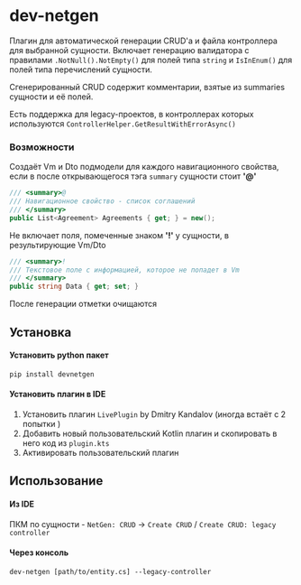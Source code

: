 # dev-netgen

Плагин для автоматической генерации CRUD'а и файла контроллера для выбранной сущности. Включает генерацию валидатора с правилами `.NotNull().NotEmpty()` для полей типа `string` и `IsInEnum()` для полей типа перечислений сущности.

Сгенерированный CRUD содержит комментарии, взятые из summaries сущности и её полей.

Есть поддержка для legacy-проектов, в контроллерах которых используются `ControllerHelper.GetResultWithErrorAsync()`

### Возможности

Создаёт Vm и Dto подмодели для каждого навигационного свойства, если в после открывающегося тэга `summary` сущности стоит **'@'**
```c#
/// <summary>@
/// Навигационное свойство - список соглашений
/// </summary>
public List<Agreement> Agreements { get; } = new();   
```

Не включает поля, помеченные знаком **'!'** у сущности, в результирующие Vm/Dto
```c#
/// <summary>!
/// Текстовое поле с информацией, которое не попадет в Vm
/// </summary>
public string Data { get; set; }
```

После генерации отметки очищаются


## Установка

#### Установить python пакет

```
pip install devnetgen
```

#### Установить плагин в IDE

1. Установить плагин `LivePlugin` by Dmitry Kandalov (иногда встаёт с 2 попытки )
2. Добавить новый пользовательский Kotlin плагин и скопировать в него код из `plugin.kts`
3. Активировать пользовательский плагин

## Использование

#### Из IDE

ПКМ по сущности - `NetGen: CRUD` -> `Create CRUD` / `Create CRUD: legacy controller`

#### Через консоль

```
dev-netgen [path/to/entity.cs] --legacy-controller
```